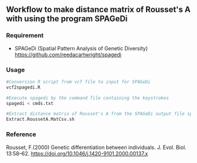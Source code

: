 ## Workflow to make distance matrix of Rousset's A with using the program SPAGeDi

### Requirement
* SPAGeDi (Spatial Pattern Analysis of Genetic Diversity) https://github.com/reedacartwright/spagedi

### Usage
```bash
#Conversion R script from vcf file to input for SPAGeDi
vcf2spagedi.R

#Execute spagedi by the command file containing the keystrokes 
spagedi < cmds.txt 

#Extract distance matrix of Rousset's A from the SPAGeDi output file spagedi
Extract.RoussetA.MatCsv.sh
```

### Reference
Rousset, F.(2000) Genetic differentiation between individuals. J. Evol. Biol. 13:58–62. https://doi.org/10.1046/j.1420-9101.2000.00137.x
